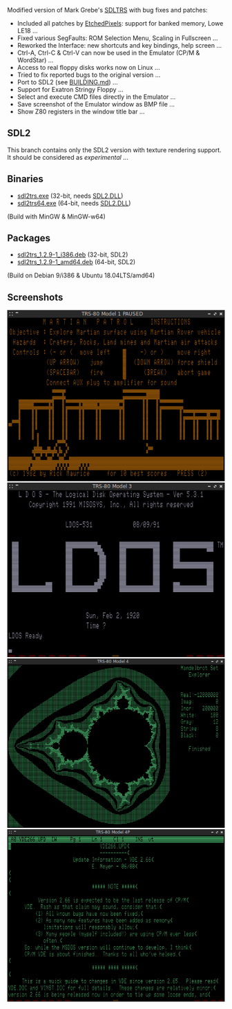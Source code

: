 Modified version of Mark Grebe's [SDLTRS] with bug fixes and patches:

  * Included all patches by [EtchedPixels]: support for banked memory, Lowe LE18 ...
  * Fixed various SegFaults: ROM Selection Menu, Scaling in Fullscreen ...
  * Reworked the Interface: new shortcuts and key bindings, help screen ...
  * Ctrl-A, Ctrl-C & Ctrl-V can now be used in the Emulator (CP/M & WordStar) ...
  * Access to real floppy disks works now on Linux ...
  * Tried to fix reported bugs to the original version ...
  * Port to SDL2 (see [BUILDING.md]) ...
  * Support for Exatron Stringy Floppy ...
  * Select and execute CMD files directly in the Emulator ...
  * Save screenshot of the Emulator window as BMP file ...
  * Show Z80 registers in the window title bar ...

## SDL2

This branch contains only the SDL2 version with texture rendering support.
It should be considered as *experimental* ...

## Binaries

  * [sdl2trs.exe]    (32-bit, needs [SDL2.DLL])
  * [sdl2trs64.exe]  (64-bit, needs [SDL2.DLL])

(Build with MinGW & MinGW-w64)

## Packages

  * [sdl2trs_1.2.9-1_i386.deb]   (32-bit, SDL2)
  * [sdl2trs_1.2.9-1_amd64.deb]  (64-bit, SDL2)

(Build on Debian 9/i386 & Ubuntu 18.04LTS/amd64)

## Screenshots

![screenshot](screenshots/sdltrs01.png)
![screenshot](screenshots/sdltrs02.png)
![screenshot](screenshots/sdltrs03.png)
![screenshot](screenshots/sdltrs04.png)

[BUILDING.md]: BUILDING.md
[EtchedPixels]: https://www.github.com/EtchedPixels/xtrs
[SDL2.DLL]: https://www.libsdl.org/download-2.0.php
[SDLTRS]: http://sdltrs.sourceforge.net
[sdl2trs.exe]: bin/sdl2trs.exe
[sdl2trs64.exe]: bin/sdl2trs64.exe
[sdl2trs_1.2.9-1_i386.deb]: bin/sdl2trs_1.2.9-1_i386.deb
[sdl2trs_1.2.9-1_amd64.deb]: bin/sdl2trs_1.2.9-1_amd64.deb

